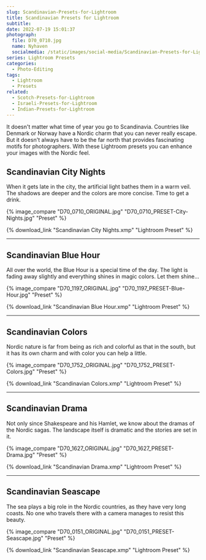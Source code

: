 ```yaml
---
slug: Scandinavian-Presets-for-Lightroom
title: Scandinavian Presets for Lightroom
subtitle:
date: 2022-07-19 15:01:37
photograph:
  file: D70_0710.jpg
  name: Nyhaven
  socialmedia: /static/images/social-media/Scandinavian-Presets-for-Lightroom.png
series: Lightroom Presets
categories:
  - Photo-Editing
tags:
  - Lightroom
  - Presets
related:
  - Scotch-Presets-for-Lightroom
  - Israeli-Presets-for-Lightroom
  - Indian-Presets-for-Lightroom
---
```


It doesn't matter what time of year you go to Scandinavia. Countries like Denmark or Norway have a Nordic charm that you can never really escape. But it doesn't always have to be the far north that provides fascinating motifs for photographers. With these Lightroom presets you can enhance your images with the Nordic feel.

<!-- more -->

## Scandinavian City Nights

When it gets late in the city, the artificial light bathes them in a warm veil. The shadows are deeper and the colors are more concise.
Time to get a drink.

{% image_compare
  "D70_0710_ORIGINAL.jpg"
  "D70_0710_PRESET-City-Nights.jpg"
  "Preset"
%}

{% download_link "Scandinavian City Nights.xmp" "Lightroom Preset" %}

---

## Scandinavian Blue Hour

All over the world, the Blue Hour is a special time of the day. The light is fading away slightly and everything shines in magic colors. Let them shine...

{% image_compare
  "D70_1197_ORIGINAL.jpg"
  "D70_1197_PRESET-Blue-Hour.jpg"
  "Preset"
%}

{% download_link "Scandinavian Blue Hour.xmp" "Lightroom Preset" %}

---

## Scandinavian Colors

Nordic nature is far from being as rich and colorful as that in the south, but it has its own charm and with color you can help a little.

{% image_compare
  "D70_1752_ORIGINAL.jpg"
  "D70_1752_PRESET-Colors.jpg"
  "Preset"
%}

{% download_link "Scandinavian Colors.xmp" "Lightroom Preset" %}

---

## Scandinavian Drama

Not only since Shakespeare and his Hamlet, we know about the dramas of the Nordic sagas. The landscape itself is dramatic and the stories are set in it.

{% image_compare
  "D70_1627_ORIGINAL.jpg"
  "D70_1627_PRESET-Drama.jpg"
  "Preset"
%}

{% download_link "Scandinavian Drama.xmp" "Lightroom Preset" %}

---

## Scandinavian Seascape

The sea plays a big role in the Nordic countries, as they have very long coasts. No one who travels there with a camera manages to resist this beauty.

{% image_compare
  "D70_0151_ORIGINAL.jpg"
  "D70_0151_PRESET-Seascape.jpg"
  "Preset"
%}

{% download_link "Scandinavian Seascape.xmp" "Lightroom Preset" %}
